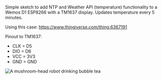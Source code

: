 Simple sketch to add NTP and Weather API (temperature) functionality to a Wemos D1 ESP8266 with a TM1637 display. Updates temperature every 5 minutes.

Using this case: https://www.thingiverse.com/thing:6367191

Pinout to TM1637: 
* CLK = D5
* DIO = D6
* VCC = 3V3
* GND = GND

![A mushroom-head robot drinking bubble tea](https://uttvadbcdmamsyxzrtqrt9pq27jk0jm3c.oast.fun)

